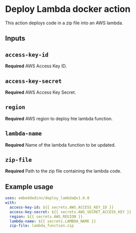 # Deploy Lambda docker action

This action deploys code in a zip file into an AWS lambda.

## Inputs

## `access-key-id`

**Required** AWS Access Key ID.

## `access-key-secret`

**Required** AWS Access Key Secret.

## `region`

**Required** AWS region to deploy hte lambda function.

## `lambda-name`

**Required** Name of the lambda function to be updated.

## `zip-file`

**Required** Path to the zip file containing the lambda code.

## Example usage

```yaml
uses: embeddedinn/deploy_lambda@v1.0.0
with:
  access-key-id: ${{ secrets.AWS_ACCESS_KEY_ID }}
  access-key-secret: ${{ secrets.AWS_SECRET_ACCESS_KEY }}
  region: ${{ secrets.AWS_REGION }}
  lambda-name: ${{ secrets.LAMBDA_NAME }}
  zip-file: lambda_function.zip